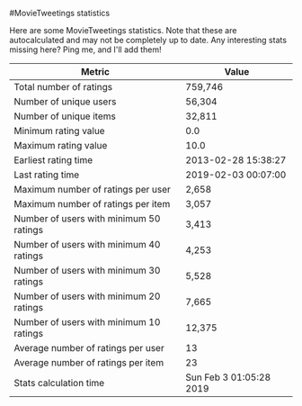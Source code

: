 #MovieTweetings statistics

Here are some MovieTweetings statistics. Note that these are autocalculated and may not be completely up to date. Any interesting stats missing here? Ping me, and I'll add them!

Metric | Value
--- | ---
Total number of ratings                 | 759,746
Number of unique users                  | 56,304
Number of unique items                  | 32,811
Minimum rating value                    | 0.0
Maximum rating value                    | 10.0
Earliest rating time                    | 2013-02-28 15:38:27
Last rating time                        | 2019-02-03 00:07:00
Maximum number of ratings per user      | 2,658
Maximum number of ratings per item      | 3,057
Number of users with minimum 50 ratings | 3,413
Number of users with minimum 40 ratings | 4,253
Number of users with minimum 30 ratings | 5,528
Number of users with minimum 20 ratings | 7,665
Number of users with minimum 10 ratings | 12,375
Average number of ratings per user      | 13
Average number of ratings per item      | 23
Stats calculation time                  | Sun Feb  3 01:05:28 2019

